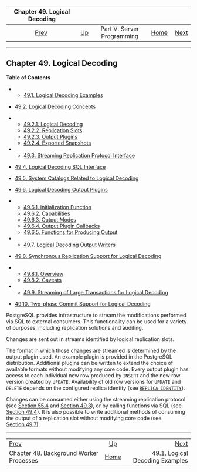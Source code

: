 <!--?xml version="1.0" encoding="UTF-8" standalone="no"?-->

|                   Chapter 49. Logical Decoding                   |                                                            |                            |                                                       |                                                                         |
| :--------------------------------------------------------------: | :--------------------------------------------------------- | :------------------------: | ----------------------------------------------------: | ----------------------------------------------------------------------: |
| [Prev](bgworker.html "Chapter 48. Background Worker Processes")  | [Up](server-programming.html "Part V. Server Programming") | Part V. Server Programming | [Home](index.html "PostgreSQL 17devel Documentation") |  [Next](logicaldecoding-example.html "49.1. Logical Decoding Examples") |

***

## Chapter 49. Logical Decoding

**Table of Contents**

  * *   [49.1. Logical Decoding Examples](logicaldecoding-example.html)
  * [49.2. Logical Decoding Concepts](logicaldecoding-explanation.html)

    <!---->

  * *   [49.2.1. Logical Decoding](logicaldecoding-explanation.html#LOGICALDECODING-EXPLANATION-LOG-DEC)
    * [49.2.2. Replication Slots](logicaldecoding-explanation.html#LOGICALDECODING-REPLICATION-SLOTS)
    * [49.2.3. Output Plugins](logicaldecoding-explanation.html#LOGICALDECODING-EXPLANATION-OUTPUT-PLUGINS)
    * [49.2.4. Exported Snapshots](logicaldecoding-explanation.html#LOGICALDECODING-EXPLANATION-EXPORTED-SNAPSHOTS)

  * *   [49.3. Streaming Replication Protocol Interface](logicaldecoding-walsender.html)
  * [49.4. Logical Decoding SQL Interface](logicaldecoding-sql.html)
  * [49.5. System Catalogs Related to Logical Decoding](logicaldecoding-catalogs.html)
  * [49.6. Logical Decoding Output Plugins](logicaldecoding-output-plugin.html)

    <!---->

  * *   [49.6.1. Initialization Function](logicaldecoding-output-plugin.html#LOGICALDECODING-OUTPUT-INIT)
    * [49.6.2. Capabilities](logicaldecoding-output-plugin.html#LOGICALDECODING-CAPABILITIES)
    * [49.6.3. Output Modes](logicaldecoding-output-plugin.html#LOGICALDECODING-OUTPUT-MODE)
    * [49.6.4. Output Plugin Callbacks](logicaldecoding-output-plugin.html#LOGICALDECODING-OUTPUT-PLUGIN-CALLBACKS)
    * [49.6.5. Functions for Producing Output](logicaldecoding-output-plugin.html#LOGICALDECODING-OUTPUT-PLUGIN-OUTPUT)

  * *   [49.7. Logical Decoding Output Writers](logicaldecoding-writer.html)
  * [49.8. Synchronous Replication Support for Logical Decoding](logicaldecoding-synchronous.html)

    <!---->

  * *   [49.8.1. Overview](logicaldecoding-synchronous.html#LOGICALDECODING-SYNCHRONOUS-OVERVIEW)
    * [49.8.2. Caveats](logicaldecoding-synchronous.html#LOGICALDECODING-SYNCHRONOUS-CAVEATS)

  * *   [49.9. Streaming of Large Transactions for Logical Decoding](logicaldecoding-streaming.html)
  * [49.10. Two-phase Commit Support for Logical Decoding](logicaldecoding-two-phase-commits.html)

PostgreSQL provides infrastructure to stream the modifications performed via SQL to external consumers. This functionality can be used for a variety of purposes, including replication solutions and auditing.

Changes are sent out in streams identified by logical replication slots.

The format in which those changes are streamed is determined by the output plugin used. An example plugin is provided in the PostgreSQL distribution. Additional plugins can be written to extend the choice of available formats without modifying any core code. Every output plugin has access to each individual new row produced by `INSERT` and the new row version created by `UPDATE`. Availability of old row versions for `UPDATE` and `DELETE` depends on the configured replica identity (see [`REPLICA IDENTITY`](sql-altertable.html#SQL-ALTERTABLE-REPLICA-IDENTITY)).

Changes can be consumed either using the streaming replication protocol (see [Section 55.4](protocol-replication.html "55.4. Streaming Replication Protocol") and [Section 49.3](logicaldecoding-walsender.html "49.3. Streaming Replication Protocol Interface")), or by calling functions via SQL (see [Section 49.4](logicaldecoding-sql.html "49.4. Logical Decoding SQL Interface")). It is also possible to write additional methods of consuming the output of a replication slot without modifying core code (see [Section 49.7](logicaldecoding-writer.html "49.7. Logical Decoding Output Writers")).

***

|                                                                  |                                                            |                                                                         |
| :--------------------------------------------------------------- | :--------------------------------------------------------: | ----------------------------------------------------------------------: |
| [Prev](bgworker.html "Chapter 48. Background Worker Processes")  | [Up](server-programming.html "Part V. Server Programming") |  [Next](logicaldecoding-example.html "49.1. Logical Decoding Examples") |
| Chapter 48. Background Worker Processes                          |    [Home](index.html "PostgreSQL 17devel Documentation")   |                                         49.1. Logical Decoding Examples |
